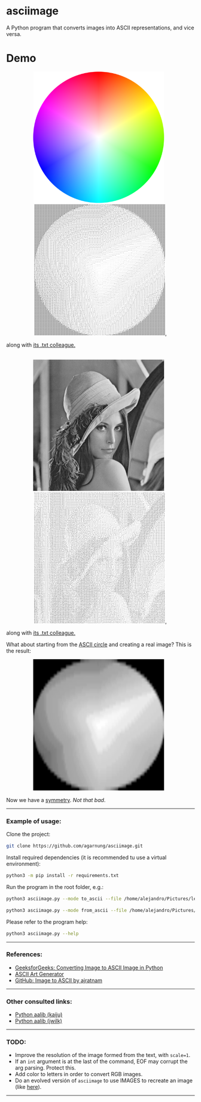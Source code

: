# asciimage

A Python program that converts images into ASCII representations, and vice versa.

# Demo

<p align="center">
  <img src="./assets/circle.png" alt="Original" title="Original" style="display: inline-block; margin-right: 10px; width: 350px; height: 350px;" />
  <img src="./assets/circle_ascii.png" alt="ASCIIfied" title="ASCIIfied" style="display: inline-block; width: 350px; height: 350px;" />,
</p>
along with <a href="https://github.com/agarnung/asciimage/blob/main/assets/circle_ascii.txt" target="_blank">its .txt colleague.</a>
<br></br>
<p align="center">
  <img src="./assets/lena.png" alt="Original" title="Original" style="display: inline-block; margin-right: 10px; width: 350px; height: 350px;" />
  <img src="./assets/lena_ascii.png" alt="ASCIIfied" title="ASCIIfied" style="display: inline-block; width: 350px; height: 350px;" />,
</p>
along with <a href="https://github.com/agarnung/asciimage/blob/main/assets/lena_ascii.txt" target="_blank">its .txt colleague.</a>

What about starting from the [ASCII circle](https://github.com/agarnung/asciimage/blob/main/assets/circle_ascii.txt) and creating a real image? This is the result:
<p align="center">
  <img src="./assets/circle_ascii_reconstructed.png" alt="Reconstructed" title="Reconstructed" style="display: inline-block; margin-right: 10px; width: 350px; height: 350px;" />

</p>

Now we have a [symmetry](https://www.mdpi.com/2073-8994/15/3/678). _Not that bad_.

---

### Example of usage:

Clone the project:
```bash
git clone https://github.com/agarnung/asciimage.git
```

Install required dependencies (it is recommended tu use a virtual environment):
```bash
python3 -m pip install -r requirements.txt
```

Run the program in the root folder, e.g.:
```bash
python3 asciimage.py --mode to_ascii --file /home/alejandro/Pictures/lena.png --scale 0.43 --ascii_cols 100 --out ./results --font_color white --font_type times --symbols wasd123 
```
```bash
python3 asciimage.py --mode from_ascii --file /home/alejandro/Pictures/lena.png --pixel_size 1
```

Please refer to the program help:
```bash
python3 asciimage.py --help
```

---

### References:

- [GeeksforGeeks: Converting Image to ASCII Image in Python](https://www.geeksforgeeks.org/converting-image-ascii-image-python/)
- [ASCII Art Generator](https://dahtah.github.io/imager/ascii_art.html)
- [GitHub: Image to ASCII by ajratnam](https://github.com/ajratnam/image-to-ascii)

---

### Other consulted links:

- [Python aalib (kaiju)](https://github.com/kaiju/python-aalib/tree/master)
- [Python aalib (jwilk)](https://github.com/jwilk/python-aalib)

---

### TODO:

- Improve the resolution of the image formed from the text, with `scale=1`.
- If an `int` argument is at the last of the command, EOF may corrupt the arg parsing. Protect this.
- Add color to letters in order to convert RGB images.
- Do an evolved versión of `asciimage` to use IMAGES to recreate an image (like [here](https://susanqq.github.io/UTKFace/icon/logoWall2.jpg)).

---
